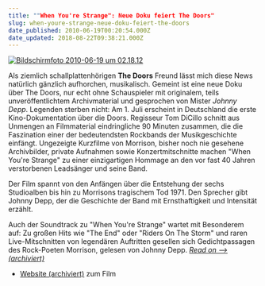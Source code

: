 ```yaml
---
title: ""When You're Strange": Neue Doku feiert The Doors"
slug: when-youre-strange-neue-doku-feiert-the-doors
date_published: 2010-06-19T00:20:54.000Z
date_updated: 2018-08-22T09:38:21.000Z
---
```


[![Bildschirmfoto 2010-06-19 um 02.18.12](//thafaker.de/wp-content/uploads/2010/06/Bildschirmfoto-2010-06-19-um-02.18.12.png)](http://thafaker.de/wp-content/uploads/2010/06/Bildschirmfoto-2010-06-19-um-02.18.12.png)

Als ziemlich schallplattenhörigen **The Doors** Freund lässt mich diese News natürlich gänzlich aufhorchen, musikalisch. Gemeint ist eine neue Doku über The Doors, nur echt ohne Schauspieler mit originalem, teils unveröffentlichtem Archivmaterial und gesprochen von Mister *Johnny Depp*. Legenden sterben nicht: Am 1. Juli erscheint in Deutschland die erste Kino-Dokumentation über die Doors. Regisseur Tom DiCillo schnitt aus Unmengen an Filmmaterial eindringliche 90 Minuten zusammen, die die Faszination einer der bedeutendsten Rockbands der Musikgeschichte einfängt. Ungezeigte Kurzfilme von Morrison, bisher noch nie gesehene Archivbilder, private Aufnahmen sowie Konzertmitschnitte machen "When You're Strange" zu einer einzigartigen Hommage an den vor fast 40 Jahren verstorbenen Leadsänger und seine Band.

Der Film spannt von den Anfängen über die Entstehung der sechs Studioalben bis hin zu Morrisons tragischem Tod 1971. Den Sprecher gibt Johnny Depp, der die Geschichte der Band mit Ernsthaftigkeit und Intensität erzählt.

Auch der Soundtrack zu "When You're Strange" wartet mit Besonderem auf: Zu großen Hits wie "The End" oder "Riders On The Storm" und raren Live-Mitschnitten von legendären Auftritten gesellen sich Gedichtpassagen des Rock-Poeten Morrison, gelesen von Johnny Depp. *[Read on --> (archiviert)](http://web.archive.org/web/20100619235727/http://www.laut.de:80/When-Youre-Strange/Neue-Doku-feiert-The-Doors/17-06-2010)*

- [Website (archiviert)](http://web.archive.org/web/20100623085639/http://whenyourestrangemovie.com:80/) zum Film
